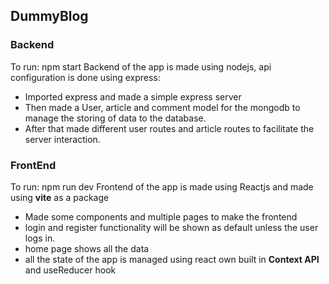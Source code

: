 ## DummyBlog

### Backend
To run: npm start
Backend of the app is made using nodejs, api configuration is done using express:
- Imported express and made a simple express server
- Then made a User, article and comment model for the mongodb to manage the storing of data to the database.
- After that made different user routes and article routes to facilitate the server interaction.

### FrontEnd
To run: npm run dev
Frontend of the app is made using Reactjs and made using **vite** as a package
- Made some components and multiple pages to make the frontend
- login and register functionality will be shown as default unless the user logs in.
- home page shows all the data
- all the state of the app is managed using react own built in **Context API** and useReducer hook
